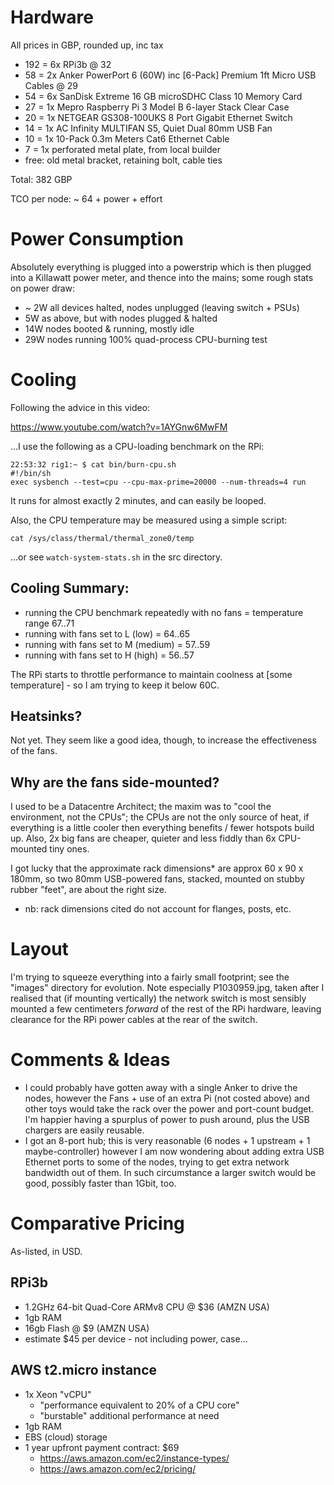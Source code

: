 # Hardware

All prices in GBP, rounded up, inc tax

- 192 = 6x RPi3b @ 32
- 58 = 2x Anker PowerPort 6 (60W) inc [6-Pack] Premium 1ft Micro USB Cables @ 29
- 54 = 6x SanDisk Extreme 16 GB microSDHC Class 10 Memory Card
- 27 = 1x Mepro Raspberry Pi 3 Model B 6-layer Stack Clear Case
- 20 = 1x NETGEAR GS308-100UKS 8 Port Gigabit Ethernet Switch
- 14 = 1x AC Infinity MULTIFAN S5, Quiet Dual 80mm USB Fan
- 10 = 1x 10-Pack 0.3m Meters Cat6 Ethernet Cable
- 7 = 1x perforated metal plate, from local builder
- free: old metal bracket, retaining bolt, cable ties

Total: 382 GBP

TCO per node: ~ 64 + power + effort

# Power Consumption

Absolutely everything is plugged into a powerstrip which is then
plugged into a Killawatt power meter, and thence into the mains; some
rough stats on power draw:

- ~ 2W all devices halted, nodes unplugged (leaving switch + PSUs)
- 5W as above, but with nodes plugged & halted
- 14W nodes booted & running, mostly idle
- 29W nodes running 100% quad-process CPU-burning test

# Cooling

Following the advice in this video:

https://www.youtube.com/watch?v=1AYGnw6MwFM

...I use the following as a CPU-loading benchmark on the RPi:

```
22:53:32 rig1:~ $ cat bin/burn-cpu.sh
#!/bin/sh
exec sysbench --test=cpu --cpu-max-prime=20000 --num-threads=4 run
```

It runs for almost exactly 2 minutes, and can easily be looped.

Also, the CPU temperature may be measured using a simple script:

```
cat /sys/class/thermal/thermal_zone0/temp
```

...or see `watch-system-stats.sh` in the src directory.

## Cooling Summary:

* running the CPU benchmark repeatedly with no fans = temperature range 67..71
* running with fans set to L (low) = 64..65
* running with fans set to M (medium) = 57..59
* running with fans set to H (high) = 56..57

The RPi starts to throttle performance to maintain coolness at
[some temperature] - so I am trying to keep it below 60C.

## Heatsinks?

Not yet. They seem like a good idea, though, to increase the
effectiveness of the fans.

## Why are the fans side-mounted?

I used to be a Datacentre Architect; the maxim was to "cool the
environment, not the CPUs"; the CPUs are not the only source of heat,
if everything is a little cooler then everything benefits / fewer
hotspots build up. Also, 2x big fans are cheaper, quieter and less
fiddly than 6x CPU-mounted tiny ones.

I got lucky that the approximate rack dimensions* are approx 60 x 90 x
180mm, so two 80mm USB-powered fans, stacked, mounted on stubby rubber
"feet", are about the right size.

* nb: rack dimensions cited do not account for flanges, posts, etc.

# Layout

I'm trying to squeeze everything into a fairly small footprint; see
the "images" directory for evolution. Note especially P1030959.jpg,
taken after I realised that (if mounting vertically) the network
switch is most sensibly mounted a few centimeters *forward* of the
rest of the RPi hardware, leaving clearance for the RPi power cables
at the rear of the switch.


# Comments & Ideas

* I could probably have gotten away with a single Anker to drive the
  nodes, however the Fans + use of an extra Pi (not costed above) and
  other toys would take the rack over the power and port-count budget.
  I'm happier having a spurplus of power to push around, plus the USB
  chargers are easily reusable.
* I got an 8-port hub; this is very reasonable (6 nodes + 1 upstream +
  1 maybe-controller) however I am now wondering about adding extra
  USB Ethernet ports to some of the nodes, trying to get extra network
  bandwidth out of them. In such circumstance a larger switch would be
  good, possibly faster than 1Gbit, too.

# Comparative Pricing

As-listed, in USD.

## RPi3b
- 1.2GHz 64-bit Quad-Core ARMv8 CPU @ $36 (AMZN USA)
- 1gb RAM
- 16gb Flash @ $9 (AMZN USA)
- estimate $45 per device - not including power, case...

## AWS t2.micro instance
- 1x Xeon "vCPU"
  - "performance equivalent to 20% of a CPU core"
  - "burstable" additional performance at need
- 1gb RAM
- EBS (cloud) storage
- 1 year upfront payment contract: $69
  - https://aws.amazon.com/ec2/instance-types/
  - https://aws.amazon.com/ec2/pricing/

